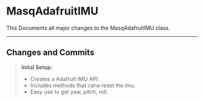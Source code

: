 MasqAdafruitIMU
===================


This Documents all major changes to the MasqAdafruitIMU class.

----------


Changes and Commits
-------------
> **Inital Setup:**
> - Creates a Adafruit IMU API.
> - Includes methods that cana reset the imu.
> - Easy use to get yaw, pitch, roll.


